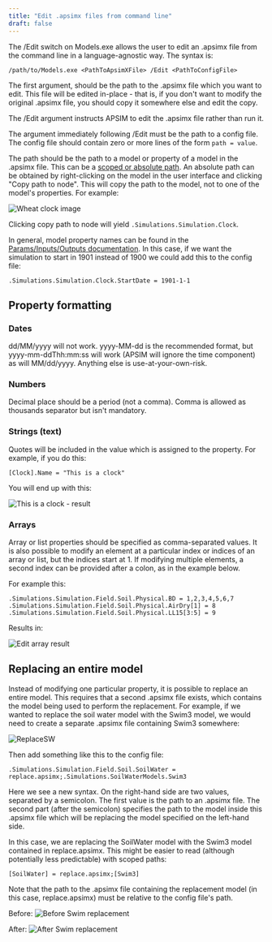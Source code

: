 ```yaml
---
title: "Edit .apsimx files from command line"
draft: false
---
```


The /Edit switch on Models.exe allows the user to edit an .apsimx file from the command line in a language-agnostic way. The syntax is:

```
/path/to/Models.exe <PathToApsimXFile> /Edit <PathToConfigFile>
```

The first argument, <PathToApsimXFile> should be the path to the .apsimx file which you want to edit. This file will be edited in-place - that is, if you don't want to modify the original .apsimx file, you should copy it somewhere else and edit the copy.

The /Edit argument instructs APSIM to edit the .apsimx file rather than run it.

The argument immediately following /Edit must be the path to a config file. The config file should contain zero or more lines of the form `path = value`.

The path should be the path to a model or property of a model in the .apsimx file. This can be a [scoped or absolute path](/usage/pathspecification). An absolute path can be obtained by right-clicking on the model in the user interface and clicking "Copy path to node". This will copy the path to the model, not to one of the model's properties. For example:

![Wheat clock image](/images/Usage.EditFile.WheatClock.png)

Clicking copy path to node will yield `.Simulations.Simulation.Clock`.

In general, model property names can be found in the [Params/Inputs/Outputs documentation](/modeldocumentation). In this case, if we want the simulation to start in 1901 instead of 1900 we could add this to the config file:

```
.Simulations.Simulation.Clock.StartDate = 1901-1-1
```

## Property formatting

### Dates

dd/MM/yyyy will not work. yyyy-MM-dd is the recommended format, but yyyy-mm-ddThh:mm:ss will work (APSIM will ignore the time component) as will MM/dd/yyyy. Anything else is use-at-your-own-risk.

### Numbers

Decimal place should be a period (not a comma). Comma is allowed as thousands separator but isn't mandatory.

### Strings (text)

Quotes will be included in the value which is assigned to the property. For example, if you do this:

```
[Clock].Name = "This is a clock"
```

You will end up with this:

![This is a clock - result](/images/Usage.EditFile.ThisIsAClock.png)

### Arrays

Array or list properties should be specified as comma-separated values. It is also possible to modify an element at a particular index or indices of an array or list, but the indices start at 1. If modifying multiple elements, a second index can be provided after a colon, as in the example below.

For example this:

```
.Simulations.Simulation.Field.Soil.Physical.BD = 1,2,3,4,5,6,7
.Simulations.Simulation.Field.Soil.Physical.AirDry[1] = 8
.Simulations.Simulation.Field.Soil.Physical.LL15[3:5] = 9
```

Results in:

![Edit array result](/images/Usage.EditFile.EditArray.png)

## Replacing an entire model

Instead of modifying one particular property, it is possible to replace an entire model. This requires that a second .apsimx file exists, which contains the model being used to perform the replacement. For example, if we wanted to replace the soil water model with the Swim3 model, we would need to create a separate .apsimx file containing Swim3 somewhere:

![ReplaceSW](/images/Usage.EditFile.SWModels.png)

Then add something like this to the config file:

```
.Simulations.Simulation.Field.Soil.SoilWater = replace.apsimx;.Simulations.SoilWaterModels.Swim3
```

Here we see a new syntax. On the right-hand side are two values, separated by a semicolon. The first value is the path to an .apsimx file. The second part (after the semicolon) specifies the path to the model inside this .apsimx file which will be replacing the model specified on the left-hand side.

In this case, we are replacing the SoilWater model with the Swim3 model contained in replace.apsimx. This might be easier to read (although potentially less predictable) with scoped paths:

```
[SoilWater] = replace.apsimx;[Swim3]
```

Note that the path to the .apsimx file containing the replacement model (in this case, replace.apsimx) must be relative to the config file's path.

Before: ![Before Swim replacement](/images/Usage.EditFile.SwimBefore.png)

After: ![After Swim replacement](/images/Usage.EditFile.SwimAfter.png)
